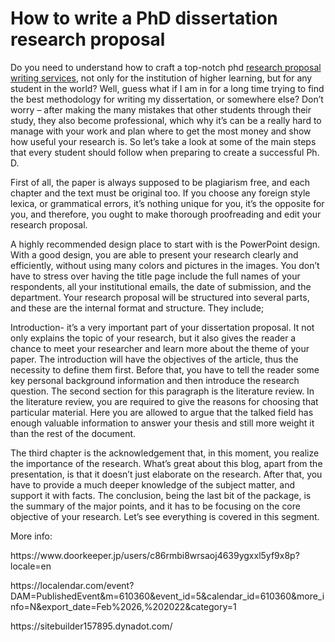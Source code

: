 
<title>Edited at 29.03.2021 - Phd research proposal example</title>

<meta name="description" content="Every university have an own favorite Phd research proposal. But as you know, every project needs a recommendation from the professor before it is submitted for funding." />

<h1> How to write a PhD dissertation research proposal</h1>
<p>Do you need to understand how to craft a top-notch phd <a href="https://www.phdresearchproposal.org/">research proposal writing services</a>, not only for the institution of higher learning, but for any student in the world? Well, guess what if I am in for a long time trying to find the best methodology for writing my dissertation, or somewhere else? Don’t worry – after making the many mistakes that other students through their study, they also become professional, which why it’s can be a really hard to manage with your work and plan where to get the most money and show how useful your research is. So let’s take a look at some of the main steps that every student should follow when preparing to create a successful Ph. D. </p>
<p>First of all, the paper is always supposed to be plagiarism free, and each chapter and the text must be original too. If you choose any foreign style lexica, or grammatical errors, it’s nothing unique for you, it’s the opposite for you, and therefore, you ought to make thorough proofreading and edit your research proposal. </p>
<p>A highly recommended design place to start with is the PowerPoint design. With a good design, you are able to present your research clearly and efficiently, without using many colors and pictures in the images. You don’t have to stress over having the title page include the full names of your respondents, all your institutional emails, the date of submission, and the department. Your research proposal will be structured into several parts, and these are the internal format and structure. They include;</p>
<p>Introduction- it’s a very important part of your dissertation proposal. It not only explains the topic of your research, but it also gives the reader a chance to meet your researcher and learn more about the theme of your paper. The introduction will have the objectives of the article, thus the necessity to define them first. Before that, you have to tell the reader some key personal background information and then introduce the research question. The second section for this paragraph is the literature review. In the literature review, you are required to give the reasons for choosing that particular material. Here you are allowed to argue that the talked field has enough valuable information to answer your thesis and still more weight it than the rest of the document.</p>
<p>The third chapter is the acknowledgement that, in this moment, you realize the importance of the research. What’s great about this blog, apart from the presentation, is that it doesn’t just elaborate on the research. After that, you have to provide a much deeper knowledge of the subject matter, and support it with facts. The conclusion, being the last bit of the package, is the summary of the major points, and it has to be focusing on the core objective of your research. Let’s see everything is covered in this segment.</p>

More info:
<p>https://www.doorkeeper.jp/users/c86rmbi8wrsaoj4639ygxxl5yf9x8p?locale=en</p>
<p>https://localendar.com/event?DAM=PublishedEvent&m=610360&event_id=5&calendar_id=610360&more_info=N&export_date=Feb%2026,%202022&category=1</p>
<p>https://sitebuilder157895.dynadot.com/</p>
